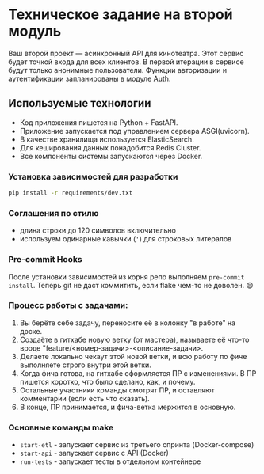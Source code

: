 # Техническое задание на второй модуль

Ваш второй проект — асинхронный API для кинотеатра. Этот сервис будет точкой входа для всех клиентов. В первой итерации в сервисе будут только анонимные пользователи. Функции авторизации и аутентификации запланированы в модуле Auth.

## Используемые технологии

- Код приложения пишется на Python + FastAPI.
- Приложение запускается под управлением сервера ASGI(uvicorn).
- В качестве хранилища используется ElasticSearch.
- Для кеширования данных понадобится Redis Cluster.
- Все компоненты системы запускаются через Docker.

### Установка зависимостей для разработки

```zsh
pip install -r requirements/dev.txt
```

### Соглашения по стилю

- длина строки до 120 символов включительно
- используем одинарные кавычки (`'`) для строковых литералов

### Pre-commit Hooks

После установки зависимостей из корня репо выполняем ```pre-commit install```. Теперь git не даст коммитить, если flake чем-то не доволен. 😄

### Процесс работы с задачами:

1. Вы берёте себе задачу, переносите её в колонку "в работе" на доске.
2. Создаёте в гитхабе новую ветку (от мастера), называете её что-то вроде "feature/<номер-задачи>-<описание-задачи>.
3. Делаете локально чекаут этой новой ветки, и всю работу по фиче выполняете строго внутри этой ветки.
4. Когда фича готова, на гитхабе оформляется ПР с изменениями. В ПР пишется коротко, что было сделано, как, и почему.
5. Остальные участники команды смотрят ПР, и оставляют комментарии (если есть что сказать).
6. В конце, ПР принимается, и фича-ветка мержится в основную.

### Основные команды make

- `start-etl` - запускает сервис из третьего спринта (Docker-compose)
- `start-api` - запускает сервис с API (Docker)
- `run-tests` - запускает тесты в отдельном контейнере
